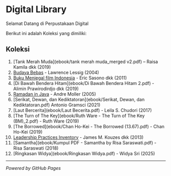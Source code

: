 # Digital Library

Selamat Datang di Perpustakaan Digital

Berikut ini adalah Koleksi yang dimiliki:

## Koleksi
1. [Tank Merah Muda](ebook/tank merah muda_merged v2.pdf) – Raisa Kamila dkk (2019) 
2. [Budaya Bebas](ebook/budaya-bebas.pdf) - Lawrence Lessig (2004)
3. [Buku Menjegal film Indonesia](ebook/buku_menjegal-film-indonesia_final.pdf) - Eric Sasono dkk (2011)
4. [Di Bawah Bendera Hitam](ebook/Di Bawah Bendera Hitam 2.pdf) - Alimin Prawirodirdjo dkk (2019)
5. [Ramadan in Java](ebook/Ramadan_in_Java_The_Joy_and_Jihad_of_Rit-2.pdf) - Andre Moller (2005)
6. [Serikat, Dewan, dan Kediktatoran](ebook/Serikat, Dewan, dan Kediktatoran.pdf) Antonio Gramsci (2021)
7. [Laut Bercerita](ebook/Laut Becerita.pdf) - Leila S. Chudori (2017)
8. [The Turn of The Key](ebook/Ruth Ware - The Turn of The Key (BM)_2.pdf) - Ruth Ware (2019)
9. [The Borrowed](ebook/Chan Ho-Kei - The Borrowed (13.67).pdf) - Chan Ho-Kei (2019)
10. [Leadership Practices Inventory](ebook/lpi-dp_book.pdf) - James M. Kouzes dkk (2013)
11. [Samantha](ebook/Kumpul PDF - Samantha by Risa Saraswati.pdf) - Risa Saraswati (2018)
12. [Ringkasan Widya](ebook/Ringkasan Widya.pdf) - Widya Sri (2025)

---

*Powered by GitHub Pages*
